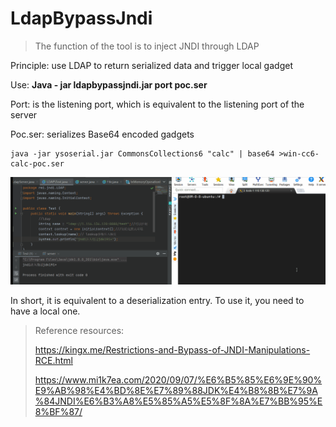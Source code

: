 # LdapBypassJndi

>The function of the tool is to inject JNDI through LDAP

Principle: use LDAP to return serialized data and trigger local gadget

Use:  **Java - jar ldapbypassjndi.jar port poc.ser**

Port: is the listening port, which is equivalent to the listening port of the server

Poc.ser: serializes Base64 encoded gadgets

```
java -jar ysoserial.jar CommonsCollections6 "calc" | base64 >win-cc6-calc-poc.ser
```

![gif](img/poc.gif)

In short, it is equivalent to a deserialization entry. To use it, you need to have a local one.

>Reference resources:
>
>https://kingx.me/Restrictions-and-Bypass-of-JNDI-Manipulations-RCE.html
>
>https://www.mi1k7ea.com/2020/09/07/%E6%B5%85%E6%9E%90%E9%AB%98%E4%BD%8E%E7%89%88JDK%E4%B8%8B%E7%9A%84JNDI%E6%B3%A8%E5%85%A5%E5%8F%8A%E7%BB%95%E8%BF%87/

